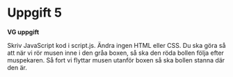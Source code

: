 # Uppgift 5

**VG uppgift**    

Skriv JavaScript kod i script.js. Ändra ingen HTML eller CSS. Du ska göra så att när vi rör musen inne i den gråa boxen, så ska den röda bollen följa efter muspekaren. Så fort vi flyttar musen utanför boxen så ska bollen stanna där den är.
